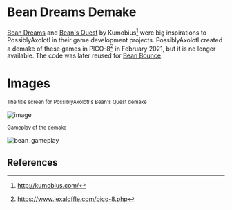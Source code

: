 # Bean Dreams Demake

[Bean Dreams](https://web.archive.org/web/20191102091410/http://beandreamsgame.com/) and [Bean's Quest](https://web.archive.org/web/20190921153957/http://www.kumobius.com/beansquest/) by Kumobius[^1] were big inspirations to PossiblyAxolotl in their game development projects. PossiblyAxolotl created a demake of these games in PICO-8[^2] in February 2021, but it is no longer available. The code was later reused for [Bean Bounce](/bean_bounce). 

# Images
<sub>The title screen for PossiblyAxolotl's Bean's Quest demake</sub>

![image](https://github.com/PossiblyAxolotl/PossiblyAxolotl-Wiki/assets/76883695/63fb246b-8b3a-4062-beda-2c2fef1ee5ca)

<sub>Gameplay of the demake</sub>

![bean_gameplay](https://github.com/PossiblyAxolotl/PossiblyAxolotl-Wiki/assets/76883695/f960cad0-457e-461b-8e0c-38810fa23565)

## References

[^1]: http://kumobius.com/
[^2]: https://www.lexaloffle.com/pico-8.php
